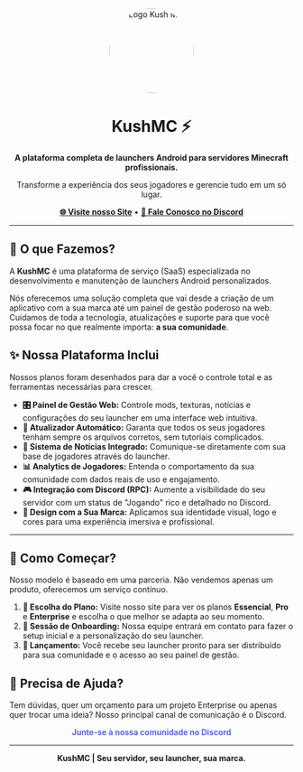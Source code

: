 <div align="center">
  <img src="https://avatars.githubusercontent.com/u/191989789?s=200&v=4" alt="Logo Kush MC" style="border-radius: 50%; width: 150px; height: 150px;">
</div>

<h1 align="center">KushMC ⚡</h1>

<p align="center">
  <strong>A plataforma completa de launchers Android para servidores Minecraft profissionais.</strong>
</p>
<p align="center">
  Transforme a experiência dos seus jogadores e gerencie tudo em um só lugar.
</p>

<div align="center">
  <a href="[INSERIR LINK DO SEU SITE AQUI]"><strong>🌐 Visite nosso Site</strong></a> •
  <a href="[INSERIR SEU LINK DE CONVITE DO DISCORD AQUI]"><strong>💬 Fale Conosco no Discord</strong></a>
</div>

---

## 🎯 O que Fazemos?

A **KushMC** é uma plataforma de serviço (SaaS) especializada no desenvolvimento e manutenção de launchers Android personalizados.

Nós oferecemos uma solução completa que vai desde a criação de um aplicativo com a sua marca até um painel de gestão poderoso na web. Cuidamos de toda a tecnologia, atualizações e suporte para que você possa focar no que realmente importa: **a sua comunidade**.

## ✨ Nossa Plataforma Inclui

Nossos planos foram desenhados para dar a você o controle total e as ferramentas necessárias para crescer.

- **🎛️ Painel de Gestão Web:** Controle mods, texturas, notícias e configurações do seu launcher em uma interface web intuitiva.
- **🔄 Atualizador Automático:** Garanta que todos os seus jogadores tenham sempre os arquivos corretos, sem tutoriais complicados.
- **📢 Sistema de Notícias Integrado:** Comunique-se diretamente com sua base de jogadores através do launcher.
- **📊 Analytics de Jogadores:** Entenda o comportamento da sua comunidade com dados reais de uso e engajamento.
- **🎮 Integração com Discord (RPC):** Aumente a visibilidade do seu servidor com um status de "Jogando" rico e detalhado no Discord.
- **🎨 Design com a Sua Marca:** Aplicamos sua identidade visual, logo e cores para uma experiência imersiva e profissional.

---

## 🚀 Como Começar?

Nosso modelo é baseado em uma parceria. Não vendemos apenas um produto, oferecemos um serviço contínuo.

1.  **📝 Escolha do Plano:** Visite nosso site para ver os planos **Essencial**, **Pro** e **Enterprise** e escolha o que melhor se adapta ao seu momento.
2.  **🤝 Sessão de Onboarding:** Nossa equipe entrará em contato para fazer o setup inicial e a personalização do seu launcher.
3.  **🎉 Lançamento:** Você recebe seu launcher pronto para ser distribuído para sua comunidade e o acesso ao seu painel de gestão.

## 👋 Precisa de Ajuda?

Tem dúvidas, quer um orçamento para um projeto Enterprise ou apenas quer trocar uma ideia? Nosso principal canal de comunicação é o Discord.

<p align="center">
  <a href="[INSERIR SEU LINK DE CONVITE DO DISCORD AQUI]" style="text-decoration: none; font-weight: bold; color: #5865F2;">Junte-se à nossa comunidade no Discord</a>
</p>

<hr>

<p align="center"><strong>KushMC | Seu servidor, seu launcher, sua marca.</strong></p>
